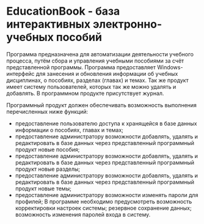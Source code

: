 # EducationBook - база интерактивных электронно-учебных пособий

Программа предназначена для автоматизации деятельности учебного процесса, путём сбора и управления учебными пособиями за счёт представленной программы.
Программа предоставляет Windows-интерфейс для занесения и обновления информации об учебных дисциплинах, о пособиях, разделах (главах) и темах. Так же продукт имеет систему пользователей, которых так же можно удалять и добавлять. В программном продукте присутствует журнал.

Программный продукт должен обеспечивать возможность выполнения перечисленных ниже функций:
- предоставление пользователю доступа к хранящейся в базе данных информации о пособиях, главах и темах;
- предоставление администратору возможности добавлять, удалять и редактировать в базе данных через представленный программный продукт новые пособия;
- предоставление администратору возможности добавлять, удалять и редактировать в базе данных через представленный программный продукт новые разделы;
- предоставление администратору возможности добавлять, удалять и редактировать в базе данных через представленный программный продукт новые темы;
- предоставление администратору возможности изменять пароли для профилей;
В программе необходимо предусмотреть возможность корректировки настроек системы; резервное сохранение данных; возможность изменения паролей входа в систему.

